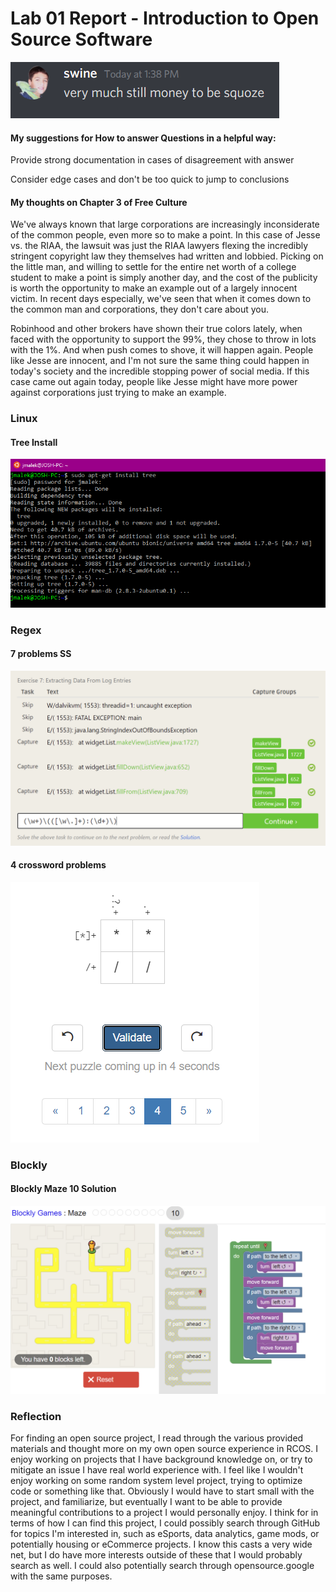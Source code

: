 # Lab 01 Report - Introduction to Open Source Software

![discord](discord.PNG)

#### My suggestions for How to answer Questions in a helpful way:

Provide strong documentation in cases of disagreement with answer

Consider edge cases and don't be too quick to jump to conclusions


#### My thoughts on Chapter 3 of Free Culture

  We've always known that large corporations are increasingly inconsiderate of the common people, even more so to make a point.  In this case of Jesse vs. the RIAA, the lawsuit was just the RIAA lawyers flexing the incredibly stringent copyright law they themselves had written and lobbied.  Picking on the little man, and willing to settle for the entire net worth of a college student to make a point is simply another day, and the cost of the publicity is worth the opportunity to make an example out of a largely innocent victim.  In recent days especially, we've seen that when it comes down to the common man and corporations, they don't care about you.  

  Robinhood and other brokers have shown their true colors lately, when faced with the opportunity to support the 99%, they chose to throw in lots with the 1%.  And when push comes to shove, it will happen again.  People like Jesse are innocent, and I'm not sure the same thing could happen in today's society and the incredible stopping power of social media.  If this case came out again today, people like Jesse might have more power against corporations just trying to make an example.


### Linux

#### Tree Install
![tree](tree.PNG)

### Regex

#### 7 problems SS
![seven](prob7.PNG)

#### 4 crossword problems
![crossword](crossword.PNG)

### Blockly

#### Blockly Maze 10 Solution
![maze](maze.PNG)


### Reflection

For finding an open source project, I read through the various provided materials and thought more on my own open source experience in RCOS.  I enjoy working on projects that I have background knowledge on, or try to mitigate an issue I have real world experience with.  I feel like I wouldn't enjoy working on some random system level project, trying to optimize code or something like that.  Obviously I would have to start small with the project, and familiarize, but eventually I want to be able to provide meaningful contributions to a project I would personally enjoy.  I think for in terms of how I can find this project, I could possibly search through GitHub for topics I'm interested in, such as eSports, data analytics, game mods, or potentially housing or eCommerce projects.  I know this casts a very wide net, but I do have more interests outside of these that I would probably search as well.  I could also potentially search through opensource.google with the same purposes.